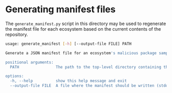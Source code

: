 # Generating manifest files

The `generate_manifest.py` script in this directory may be used to regenerate the manifest file for each ecosystem based on the current contents of the repository.

```bash
usage: generate_manifest [-h] [--output-file FILE] PATH

Generate a JSON manifest file for an ecosystem's malicious package samples

positional arguments:
  PATH                The path to the top-level directory containing the samples

options:
  -h, --help          show this help message and exit
  --output-file FILE  A file where the manifest should be written (stdout otherwise)
```
